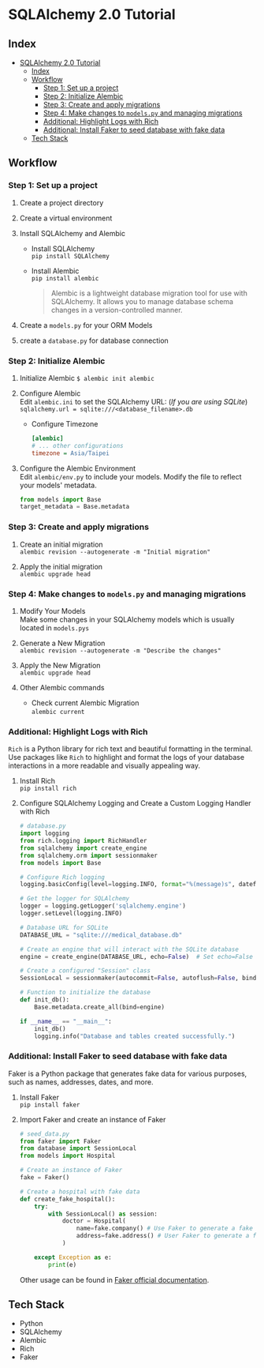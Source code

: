 # SQLAlchemy 2.0 Tutorial

## Index

- [SQLAlchemy 2.0 Tutorial](#sqlalchemy-20-tutorial)
  - [Index](#index)
  - [Workflow](#workflow)
    - [Step 1: Set up a project](#step-1-set-up-a-project)
    - [Step 2: Initialize Alembic](#step-2-initialize-alembic)
    - [Step 3: Create and apply migrations](#step-3-create-and-apply-migrations)
    - [Step 4: Make changes to `models.py` and managing migrations](#step-4-make-changes-to-modelspy-and-managing-migrations)
    - [Additional: Highlight Logs with Rich](#additional-highlight-logs-with-rich)
    - [Additional: Install Faker to seed database with fake data](#additional-install-faker-to-seed-database-with-fake-data)
  - [Tech Stack](#tech-stack)

## Workflow

### Step 1: Set up a project

1. Create a project directory
2. Create a virtual environment
3. Install SQLAlchemy and Alembic  

    - Install SQLAlchemy  
    `pip install SQLAlchemy`
    - Install Alembic  
    `pip install alembic`

        > Alembic is a lightweight database migration tool for use with SQLAlchemy. It allows you to manage database schema changes in a version-controlled manner.

4. Create a `models.py` for your ORM Models
5. create a `database.py` for database connection

### Step 2: Initialize Alembic

1. Initialize Alembic
    `$ alembic init alembic`

2. Configure Alembic  
    Edit `alembic.ini` to set the SQLAlchemy URL:
    (*If you are using SQLite*)
    `sqlalchemy.url = sqlite:///<database_filename>.db`  

    - Configure Timezone  

        ```ini
        [alembic]
        # ... other configurations
        timezone = Asia/Taipei
        ```

3. Configure the Alembic Environment  
    Edit `alembic/env.py` to include your models. Modify the file to reflect your models' metadata.

    ```py
    from models import Base
    target_metadata = Base.metadata
    ```

### Step 3: Create and apply migrations

1. Create an initial migration  
    `alembic revision --autogenerate -m "Initial migration"`

2. Apply the initial migration  
    `alembic upgrade head`

### Step 4: Make changes to `models.py` and managing migrations

1. Modify Your Models  
    Make some changes in your SQLAlchemy models which is usually located in `models.pys`

2. Generate a New Migration  
    `alembic revision --autogenerate -m "Describe the changes"`

3. Apply the New Migration  
    `alembic upgrade head`

4. Other Alembic commands  

    - Check current Alembic Migration  
        `alembic current`  

### Additional: Highlight Logs with Rich

`Rich` is a Python library for rich text and beautiful formatting in the terminal. Use packages like `Rich` to highlight and format the logs of your database interactions in a more readable and visually appealing way.

1. Install Rich  
    `pip install rich`

2. Configure SQLAlchemy Logging and Create a Custom Logging Handler with Rich  

    ```py
    # database.py
    import logging
    from rich.logging import RichHandler
    from sqlalchemy import create_engine
    from sqlalchemy.orm import sessionmaker
    from models import Base

    # Configure Rich logging
    logging.basicConfig(level=logging.INFO, format="%(message)s", datefmt="[%X]", handlers=[RichHandler()])

    # Get the logger for SQLAlchemy
    logger = logging.getLogger('sqlalchemy.engine')
    logger.setLevel(logging.INFO)

    # Database URL for SQLite
    DATABASE_URL = "sqlite:///medical_database.db"

    # Create an engine that will interact with the SQLite database
    engine = create_engine(DATABASE_URL, echo=False)  # Set echo=False and use logging instead

    # Create a configured "Session" class
    SessionLocal = sessionmaker(autocommit=False, autoflush=False, bind=engine)

    # Function to initialize the database
    def init_db():
        Base.metadata.create_all(bind=engine)

    if __name__ == "__main__":
        init_db()
        logging.info("Database and tables created successfully.")
    ```

### Additional: Install Faker to seed database with fake data

Faker is a Python package that generates fake data for various purposes, such as names, addresses, dates, and more.

1. Install Faker  
    `pip install faker`

2. Import Faker and create an instance of Faker  

    ```py
    # seed_data.py
    from faker import Faker
    from database import SessionLocal
    from models import Hospital

    # Create an instance of Faker
    fake = Faker()

    # Create a hospital with fake data
    def create_fake_hospital():
        try:
            with SessionLocal() as session:
                doctor = Hospital(
                    name=fake.company() # Use Faker to generate a fake company name as a hospital name
                    address=fake.address() # User Faker to generate a fake address
                )

        except Exception as e:
            print(e)
    ```

    Other usage can be found in [Faker official documentation](https://faker.readthedocs.io/en/master/).  

## Tech Stack

- Python
- SQLAlchemy
- Alembic
- Rich
- Faker
